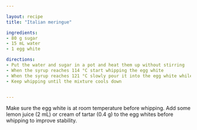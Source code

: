 ```yaml
---

layout: recipe
title: "Italian meringue"

ingredients:
- 80 g sugar
- 15 mL water
- 1 egg white

directions:
- Put the water and sugar in a pot and heat them up without stirring
- When the syrup reaches 114 °C start whipping the egg white
- When the syrup reaches 121 °C slowly pour it into the egg white while whipping
- Keep whipping until the mixture cools down


---
```


Make sure the egg white is at room temperature before whipping.
Add some lemon juice (2 mL) or cream of tartar (0.4 g) to the egg whites before whipping to improve stability.
